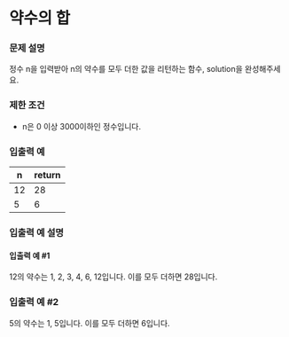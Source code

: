 # 약수의 합
### 문제 설명
정수 n을 입력받아 n의 약수를 모두 더한 값을 리턴하는 함수, solution을 완성해주세요.

### 제한 조건
* n은 0 이상 3000이하인 정수입니다.

### 입출력 예
|n|return|
|-|-|
|12|28|
|5|6|

### 입출력 예 설명
#### 입출력 예 #1
12의 약수는 1, 2, 3, 4, 6, 12입니다. 이를 모두 더하면 28입니다.

### 입출력 예 #2
5의 약수는 1, 5입니다. 이를 모두 더하면 6입니다.